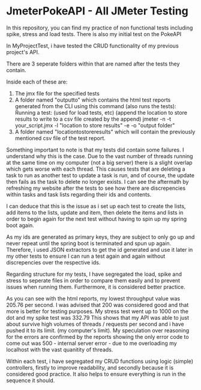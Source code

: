 # JmeterPokeAPI - All JMeter Testing

In this repository, you can find my practice of non functional tests including spike, stress and load tests.
There is also my initial test on the PokeAPI

In MyProjectTest, i have tested the CRUD functionality of my previous project's API.

There are 3 seperate folders within that are named after the tests they contain.

Inside each of these are:
1. The jmx file for the specified tests
2. A folder named "outputto" which contains the html test reports generated from the CLI using this command (also runs the tests):
      Running a test: (used for load tests, etc) (append the location to store results to write to a csv file created by the append)
      jmeter -n -t your_script.jmx -l "location to store results" -e -o "output folder"
3. A folder named "locationtostoreresults" which will contain the previously mentioned csv file of the test report.

Something important to note is that my tests did contain some failures. I understand why this is the case.
Due to the vast number of threads running at the same time on my computer (not a big server) there is a slight overlap which gets
worse with each thread. This causes tests that are deleting a task to run as another test to update a task is run, and of course, the 
update then fails as the task to delete no longer exists.
I can see the aftermath by refreshing my website after the tests to see how 
there are discrepencies within tasks and task lists regarding their ids and contents.

I can deduce that this is the issue as i set up each test to create the lists, add items to the lists,
update and item, then delete the items and lists in order to begin again for the next test without having to spin
up my spring boot again. 

As my ids are generated as primary keys, they are subject to only go up and never repeat until the spring boot is terminated
and spun up again. Therefore, i used JSON extractors to get the id generated and use it later in my other tests to ensure 
I can run a test again and again without discrepencies over the respective ids.

Regarding structure for my tests, I have segregated the load, spike and stress to seperate files in order to compare them easily
and to prevent issues when running them. Furthermore, it is considered better practice.

As you can see with the html reports, my lowest throughput value was 205.76 per second. I was advised that 200 was considered good
and that more is better for testing purposes.
My stress test went up to 1000 on the dot and my spike test was 332.79
This shows that my API was able to just about survive high volumes of threads / requests per second and i have pushed it to its limit.
(my computer's limit).
My speculation over reasoning for the errors are confirmed by the reports showing the only error code to come out was 500 - 
internal server error - due to me overloading my localhost with the vast quanitity of threads.

Within each test, i have segregated my CRUD functions using logic (simple) controllers, firstly to improve readability, and 
secondly because it is considered good practice. It also helps to ensure everything is run in the sequence it should.
